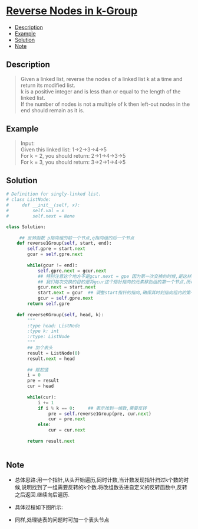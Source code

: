 # [Reverse Nodes in k-Group](https://leetcode.com/problems/reverse-nodes-in-k-group/description/)

<!-- GFM-TOC -->
* <a href="#Description">Description</a>
* <a href="#Example">Example</a>
* <a href="#Solution">Solution</a>
* <a href="#Note">Note</a>
<!-- GFM-TOC -->


## <a name="Description">Description</a>
>Given a linked list, reverse the nodes of a linked list k at a time and return its modified list.</br>
k is a positive integer and is less than or equal to the length of the linked list.</br>
If the number of nodes is not a multiple of k then left-out nodes in the end should remain as it is.</br>

## <a name="Example">Example</a>
>Input:</br>
Given this linked list: 1->2->3->4->5</br>
For k = 2, you should return: 2->1->4->3->5</br>
For k = 3, you should return: 3->2->1->4->5</br>


## <a name="Solution">Solution</a>
```python
# Definition for singly-linked list.
# class ListNode:
#     def __init__(self, x):
#         self.val = x
#         self.next = None

class Solution:
    
     ## 反转函数 p指向组的前一个节点,q指向组的后一个节点
    def reverse1Group(self, start, end):
        self.gpre = start.next
        gcur = self.gpre.next
        
        while(gcur != end):
            self.gpre.next = gcur.next
            ## 特别注意这个地方不是gcur.next = gpe 因为第一次交换的时候,是这样的;但是到了第二次交换,gpre就不是指向最前的元素.
            ## 我们每次交换的目的是将gcur这个指针指向的元素移到组的第一个节点,所以这个地方用的是start指针
            gcur.next = start.next   
            start.next = gcur  ## 调整start指针的指向,确保其时刻指向组内的第一个节点
            gcur = self.gpre.next
        return self.gpre
    
    def reverseKGroup(self, head, k):
        """
        :type head: ListNode
        :type k: int
        :rtype: ListNode
        """
        ## 加个表头
        result = ListNode(0)
        result.next = head
       
        ## 赋初值
        i = 0
        pre = result
        cur = head
        
        while(cur):
            i += 1            
            if i % k == 0:     ## 表示找到一组数,需要反转
                pre = self.reverse1Group(pre, cur.next)
                cur = pre.next
            else:
                cur = cur.next
                
        return result.next   
    
 ```
## <a name="Note">Note</a>
* 总体思路:用一个指针,从头开始遍历,同时计数,当计数发现指针扫过k个数的时候,说明找到了一组需要反转的k个数.将改组数丢进自定义的反转函数中,反转之后返回.继续向后遍历.
* 具体过程如下图所示:

* 同样,处理链表的问题时可加一个表头节点






